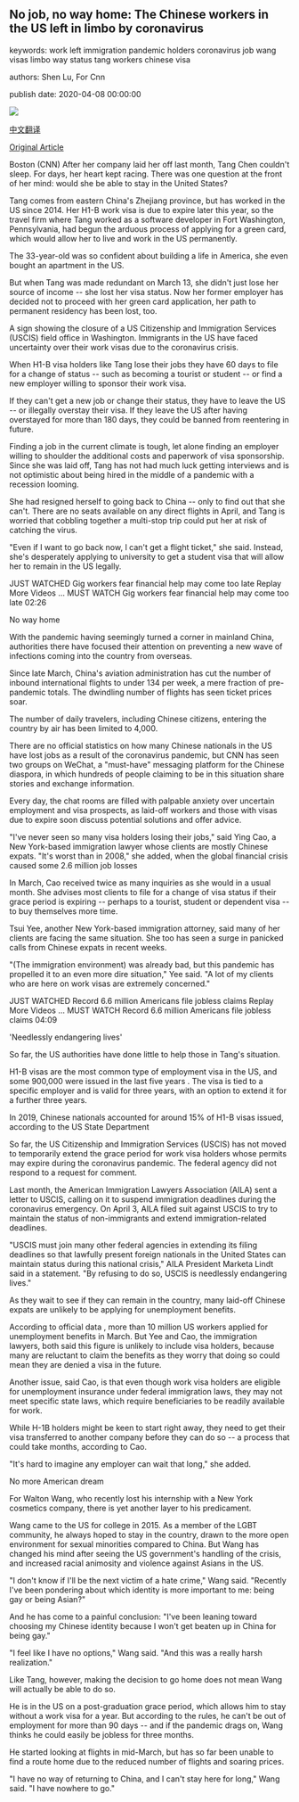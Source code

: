## No job, no way home: The Chinese workers in the US left in limbo by coronavirus

keywords: work left immigration pandemic holders coronavirus job wang visas limbo way status tang workers chinese visa

authors: Shen Lu, For Cnn

publish date: 2020-04-08 00:00:00

![](https://cdn.cnn.com/cnnnext/dam/assets/200408123140-us-immigration-0303-01-super-tease.jpg)

[中文翻译](No%20job%2C%20no%20way%20home%3A%20The%20Chinese%20workers%20in%20the%20US%20left%20in%20limbo%20by%20coronavirus_zh.md)

[Original Article](https://edition.cnn.com/2020/04/08/business/china-us-coronavirus-workers-intl-hnk/index.html)

Boston (CNN) After her company laid her off last month, Tang Chen couldn't sleep. For days, her heart kept racing. There was one question at the front of her mind: would she be able to stay in the United States?

Tang comes from eastern China's Zhejiang province, but has worked in the US since 2014. Her H1-B work visa is due to expire later this year, so the travel firm where Tang worked as a software developer in Fort Washington, Pennsylvania, had begun the arduous process of applying for a green card, which would allow her to live and work in the US permanently.

The 33-year-old was so confident about building a life in America, she even bought an apartment in the US.

But when Tang was made redundant on March 13, she didn't just lose her source of income -- she lost her visa status. Now her former employer has decided not to proceed with her green card application, her path to permanent residency has been lost, too.

A sign showing the closure of a US Citizenship and Immigration Services (USCIS) field office in Washington. Immigrants in the US have faced uncertainty over their work visas due to the coronavirus crisis.

When H1-B visa holders like Tang lose their jobs they have 60 days to file for a change of status -- such as becoming a tourist or student -- or find a new employer willing to sponsor their work visa.

If they can't get a new job or change their status, they have to leave the US -- or illegally overstay their visa. If they leave the US after having overstayed for more than 180 days, they could be banned from reentering in future.

Finding a job in the current climate is tough, let alone finding an employer willing to shoulder the additional costs and paperwork of visa sponsorship. Since she was laid off, Tang has not had much luck getting interviews and is not optimistic about being hired in the middle of a pandemic with a recession looming.

She had resigned herself to going back to China -- only to find out that she can't. There are no seats available on any direct flights in April, and Tang is worried that cobbling together a multi-stop trip could put her at risk of catching the virus.

"Even if I want to go back now, I can't get a flight ticket," she said. Instead, she's desperately applying to university to get a student visa that will allow her to remain in the US legally.

JUST WATCHED Gig workers fear financial help may come too late Replay More Videos ... MUST WATCH Gig workers fear financial help may come too late 02:26

No way home

With the pandemic having seemingly turned a corner in mainland China, authorities there have focused their attention on preventing a new wave of infections coming into the country from overseas.

Since late March, China's aviation administration has cut the number of inbound international flights to under 134 per week, a mere fraction of pre-pandemic totals. The dwindling number of flights has seen ticket prices soar.

The number of daily travelers, including Chinese citizens, entering the country by air has been limited to 4,000.

There are no official statistics on how many Chinese nationals in the US have lost jobs as a result of the coronavirus pandemic, but CNN has seen two groups on WeChat, a "must-have" messaging platform for the Chinese diaspora, in which hundreds of people claiming to be in this situation share stories and exchange information.

Every day, the chat rooms are filled with palpable anxiety over uncertain employment and visa prospects, as laid-off workers and those with visas due to expire soon discuss potential solutions and offer advice.

"I've never seen so many visa holders losing their jobs," said Ying Cao, a New York-based immigration lawyer whose clients are mostly Chinese expats. "It's worst than in 2008," she added, when the global financial crisis caused some 2.6 million job losses

In March, Cao received twice as many inquiries as she would in a usual month. She advises most clients to file for a change of visa status if their grace period is expiring -- perhaps to a tourist, student or dependent visa -- to buy themselves more time.

Tsui Yee, another New York-based immigration attorney, said many of her clients are facing the same situation. She too has seen a surge in panicked calls from Chinese expats in recent weeks.

"(The immigration environment) was already bad, but this pandemic has propelled it to an even more dire situation," Yee said. "A lot of my clients who are here on work visas are extremely concerned."

JUST WATCHED Record 6.6 million Americans file jobless claims Replay More Videos ... MUST WATCH Record 6.6 million Americans file jobless claims 04:09

'Needlessly endangering lives'

So far, the US authorities have done little to help those in Tang's situation.

H1-B visas are the most common type of employment visa in the US, and some 900,000 were issued in the last five years . The visa is tied to a specific employer and is valid for three years, with an option to extend it for a further three years.

In 2019, Chinese nationals accounted for around 15% of H1-B visas issued, according to the US State Department

So far, the US Citizenship and Immigration Services (USCIS) has not moved to temporarily extend the grace period for work visa holders whose permits may expire during the coronavirus pandemic. The federal agency did not respond to a request for comment.

Last month, the American Immigration Lawyers Association (AILA) sent a letter to USCIS, calling on it to suspend immigration deadlines during the coronavirus emergency. On April 3, AILA filed suit against USCIS to try to maintain the status of non-immigrants and extend immigration-related deadlines.

"USCIS must join many other federal agencies in extending its filing deadlines so that lawfully present foreign nationals in the United States can maintain status during this national crisis," AILA President Marketa Lindt said in a statement. "By refusing to do so, USCIS is needlessly endangering lives."

As they wait to see if they can remain in the country, many laid-off Chinese expats are unlikely to be applying for unemployment benefits.

According to official data , more than 10 million US workers applied for unemployment benefits in March. But Yee and Cao, the immigration lawyers, both said this figure is unlikely to include visa holders, because many are reluctant to claim the benefits as they worry that doing so could mean they are denied a visa in the future.

Another issue, said Cao, is that even though work visa holders are eligible for unemployment insurance under federal immigration laws, they may not meet specific state laws, which require beneficiaries to be readily available for work.

While H-1B holders might be keen to start right away, they need to get their visa transferred to another company before they can do so -- a process that could take months, according to Cao.

"It's hard to imagine any employer can wait that long," she added.

No more American dream

For Walton Wang, who recently lost his internship with a New York cosmetics company, there is yet another layer to his predicament.

Wang came to the US for college in 2015. As a member of the LGBT community, he always hoped to stay in the country, drawn to the more open environment for sexual minorities compared to China. But Wang has changed his mind after seeing the US government's handling of the crisis, and increased racial animosity and violence against Asians in the US.

"I don't know if I'll be the next victim of a hate crime," Wang said. "Recently I've been pondering about which identity is more important to me: being gay or being Asian?"

And he has come to a painful conclusion: "I've been leaning toward choosing my Chinese identity because I won't get beaten up in China for being gay."

"I feel like I have no options," Wang said. "And this was a really harsh realization."

Like Tang, however, making the decision to go home does not mean Wang will actually be able to do so.

He is in the US on a post-graduation grace period, which allows him to stay without a work visa for a year. But according to the rules, he can't be out of employment for more than 90 days -- and if the pandemic drags on, Wang thinks he could easily be jobless for three months.

He started looking at flights in mid-March, but has so far been unable to find a route home due to the reduced number of flights and soaring prices.

"I have no way of returning to China, and I can't stay here for long," Wang said. "I have nowhere to go."